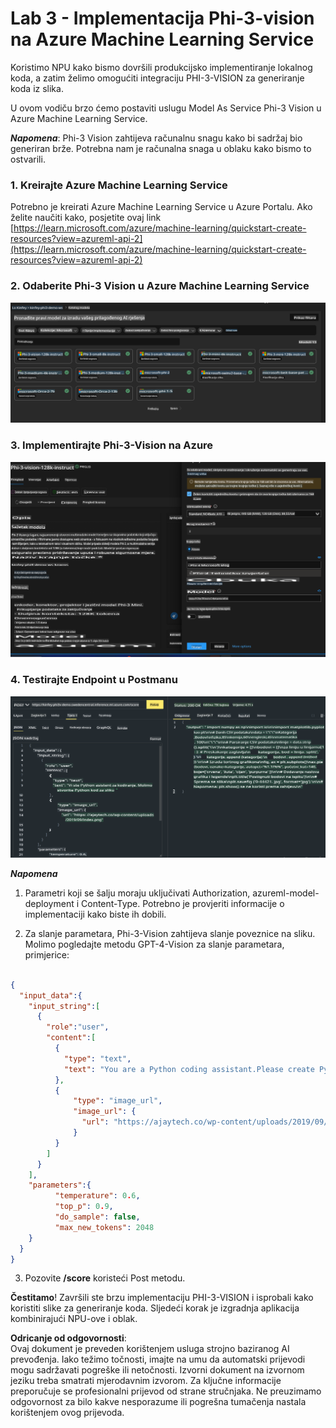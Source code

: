 # **Lab 3 - Implementacija Phi-3-vision na Azure Machine Learning Service**

Koristimo NPU kako bismo dovršili produkcijsko implementiranje lokalnog koda, a zatim želimo omogućiti integraciju PHI-3-VISION za generiranje koda iz slika.

U ovom vodiču brzo ćemo postaviti uslugu Model As Service Phi-3 Vision u Azure Machine Learning Service.

***Napomena***: Phi-3 Vision zahtijeva računalnu snagu kako bi sadržaj bio generiran brže. Potrebna nam je računalna snaga u oblaku kako bismo to ostvarili.


### **1. Kreirajte Azure Machine Learning Service**

Potrebno je kreirati Azure Machine Learning Service u Azure Portalu. Ako želite naučiti kako, posjetite ovaj link [https://learn.microsoft.com/azure/machine-learning/quickstart-create-resources?view=azureml-api-2](https://learn.microsoft.com/azure/machine-learning/quickstart-create-resources?view=azureml-api-2)


### **2. Odaberite Phi-3 Vision u Azure Machine Learning Service**

![Katalog](../../../../../../../../../translated_images/vison_catalog.e04e9e5f2b6ff115fff30e793e54e617da07251c7b192e1a68e6b050917f45aa.hr.png)


### **3. Implementirajte Phi-3-Vision na Azure**

![Implementacija](../../../../../../../../../translated_images/vision_deploy.c0582d08b5d49675c643f3bedc04ae106957304f3cd4702406fa08bea80ba213.hr.png)


### **4. Testirajte Endpoint u Postmanu**

![Testiranje](../../../../../../../../../translated_images/vision_test.fb4ff33607077153c7b5dcf37648dc5a9cb550824aeba89963e6b270314fc554.hr.png)


***Napomena***

1. Parametri koji se šalju moraju uključivati Authorization, azureml-model-deployment i Content-Type. Potrebno je provjeriti informacije o implementaciji kako biste ih dobili.

2. Za slanje parametara, Phi-3-Vision zahtijeva slanje poveznice na sliku. Molimo pogledajte metodu GPT-4-Vision za slanje parametara, primjerice:

```json

{
  "input_data":{
    "input_string":[
      {
        "role":"user",
        "content":[ 
          {
            "type": "text",
            "text": "You are a Python coding assistant.Please create Python code for image "
          },
          {
              "type": "image_url",
              "image_url": {
                "url": "https://ajaytech.co/wp-content/uploads/2019/09/index.png"
              }
          }
        ]
      }
    ],
    "parameters":{
          "temperature": 0.6,
          "top_p": 0.9,
          "do_sample": false,
          "max_new_tokens": 2048
    }
  }
}

```

3. Pozovite **/score** koristeći Post metodu.

**Čestitamo**! Završili ste brzu implementaciju PHI-3-VISION i isprobali kako koristiti slike za generiranje koda. Sljedeći korak je izgradnja aplikacija kombinirajući NPU-ove i oblak.

**Odricanje od odgovornosti**:  
Ovaj dokument je preveden korištenjem usluga strojno baziranog AI prevođenja. Iako težimo točnosti, imajte na umu da automatski prijevodi mogu sadržavati pogreške ili netočnosti. Izvorni dokument na izvornom jeziku treba smatrati mjerodavnim izvorom. Za ključne informacije preporučuje se profesionalni prijevod od strane stručnjaka. Ne preuzimamo odgovornost za bilo kakve nesporazume ili pogrešna tumačenja nastala korištenjem ovog prijevoda.